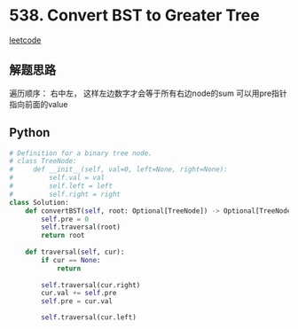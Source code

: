# 538. Convert BST to Greater Tree
[leetcode](https://leetcode.com/problems/convert-bst-to-greater-tree/description/)

## 解题思路
遍历顺序： 右中左， 这样左边数字才会等于所有右边node的sum
可以用pre指针指向前面的value

## Python
```python
# Definition for a binary tree node.
# class TreeNode:
#     def __init__(self, val=0, left=None, right=None):
#         self.val = val
#         self.left = left
#         self.right = right
class Solution:
    def convertBST(self, root: Optional[TreeNode]) -> Optional[TreeNode]:
        self.pre = 0
        self.traversal(root)
        return root
    
    def traversal(self, cur):
        if cur == None:
            return 
        
        self.traversal(cur.right)
        cur.val += self.pre
        self.pre = cur.val

        self.traversal(cur.left)
```